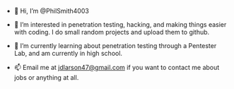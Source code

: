 - 👋 Hi, I’m @PhilSmith4003

- 👀 I’m interested in penetration testing, hacking, and making things easier with coding. I do small random projects and upload them to github.

- 🌱 I’m currently learning about penetration testing through a Pentester Lab, and am currently in high school.

- 📫 Email me at jdlarson47@gmail.com if you want to contact me about jobs or anything at all.


